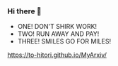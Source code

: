 ### Hi there 👋

- ONE! DON'T SHIRK WORK!
- TWO! RUN AWAY AND PAY!
- THREE! SMILES GO FOR MILES!

https://to-hitori.github.io/MyArxiv/


<!--
**TO-Hitori/TO-Hitori** is a ✨ _special_ ✨ repository because its `README.md` (this file) appears on your GitHub profile.

Here are some ideas to get you started:

- 🔭 I’m currently working on ...
- 🌱 I’m currently learning ...
- 👯 I’m looking to collaborate on ...
- 🤔 I’m looking for help with ...
- 💬 Ask me about ...
- 📫 How to reach me: ...
- 😄 Pronouns: ...
- ⚡ Fun fact: ...
-->
